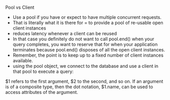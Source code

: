 Pool    vs      Client
- Use a pool if you have or expect to have multiple concurrent requests. 
- That is literally what it is there for = to provide a pool of re-usable open client instances 
- reduces latency whenever a client can be reused
- In that case you definitely do not want to call pool.end() when your query completes, 
    you want to reserve that for when your application terminates 
    because pool.end() disposes of all the open client instances. 
- Remember, the point is to keep up to a fixed number of client instances available.
- using the pool object, we connect to the database and use a client in that pool to execute a query:


$1 refers to the first argument, $2 to the second, and so on. 
If an argument is of a composite type, then the dot notation, 
    $1.name, can be used to access attributes of the argument.